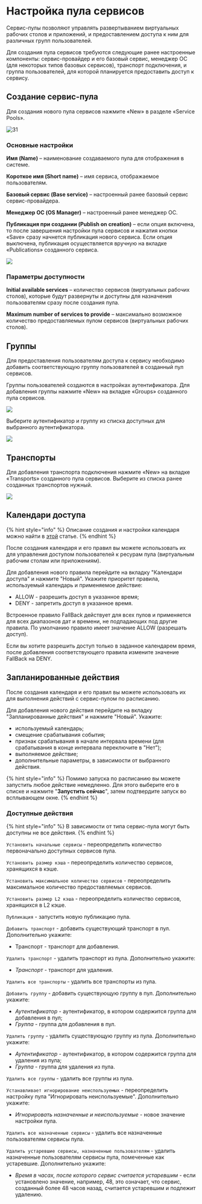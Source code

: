 # Настройка пула сервисов

Сервис-пулы позволяют управлять развертыванием виртуальных рабочих столов и приложений, и предоставлением доступа к ним для различных групп пользователей.

Для создания пула сервисов требуются следующие ранее настроенные компоненты: сервис-провайдер и его базовый сервис, менеджер ОС (для некоторых типов базовых сервисов), транспорт подключения, и группа пользователей, для которой планируется предоставить доступ к сервису.

## Создание сервис-пула <a href="#create" id="create"></a>

Для создания нового пула сервисов нажмите «New» в разделе «Service Pools».

![31](../../.gitbook/assets/vdi_ag31.png)

### Основные настройки <a href="#main" id="main"></a>

**Имя (Name)** – наименование создаваемого пула для отображения в системе.

**Короткое имя (Short name)** – имя сервиса, отображаемое пользователям.

**Базовый сервис (Base service)** – настроенный ранее базовый сервис сервис-провайдера.

**Менеджер ОС (OS Manager)** – настроенный ранее менеджер ОС.

**Публикация при создании (Publish on creation)** – если опция включена, то после завершения настройки пула сервисов и нажатия кнопки «Save» сразу начнется публикация нового сервиса. Если опция выключена, публикация осуществляется вручную на вкладке «Publications» созданного сервиса.

![](../../.gitbook/assets/vdi_ag32.png)

### Параметры доступности <a href="#availability" id="availability"></a>

**Initial available services** – количество сервисов (виртуальных рабочих столов), которые будут развернуты и доступны для назначения пользователям сразу после создания пула.

**Maximum number of services to provide** – максимально возможное количество предоставляемых пулом сервисов (виртуальных рабочих столов).

## Группы <a href="#groups" id="groups"></a>

Для предоставления пользователям доступа к сервису необходимо добавить соответствующую группу пользователей в созданный пул сервисов.

Группы пользователей создаются в настройках аутентификатора. Для добавления группы нажмите «New» на вкладке «Groups» созданного пула сервисов.

![](../../.gitbook/assets/vdi_ag34.png)

Выберите аутентификатор и группу из списка доступных для выбранного аутентификатора.

![](../../.gitbook/assets/vdi_ag35.png)

## Транспорты <a href="#transports" id="transports"></a>

Для добавления транспорта подключения нажмите «New» на вкладке «Transports» созданного пула сервисов. Выберите из списка ранее созданных транспортов нужный.

![](../../.gitbook/assets/vdi_ag36.png)

## Календари доступа <a href="#access-calendars" id="access-calendars"></a>

{% hint style="info" %}
Описание создания и настройки календаря можно найти в [этой](calendars.md) статье.
{% endhint %}

После создания календаря и его правил вы можете использовать их для управления доступом пользователей к ресурам пула (виртуальным рабочим столам или приложениям).

Для добавления нового правила перейдите на вкладку "Календари доступа" и нажмите "Новый". Укажите приоритет правила, используемый календарь и применяемое действие:

* ALLOW - разрешить доступ в указанное время;
* DENY - запретить доступ в указанное время.

Встроенное правило FallBack действует для всех пулов и применяется для всех диапазонов дат и времени, не подпадающих под другие правила. По умолчанию правило имеет значение ALLOW (разрешать доступ).

Если вы хотите разрешить доступ только в заданное календарем время, после добавления соответствующего правила измените значение FallBack на DENY.

## Запланированные действия <a href="#scheduled-actions" id="scheduled-actions"></a>

После создания календаря и его правил вы можете использовать их для выполнения действий с сервис-пулом по расписанию.

Для добавления нового действия перейдите на вкладку "Запланированные действия" и нажмите "Новый". Укажите:

* используемый календарь;
* смещение срабатывания события;
* признак срабатывания в начале интервала времени (для срабатывания в конце интервала переключите в "Нет");
* выполняемое действие;
* дополнительные параметры, в зависимости от выбранного действия.

{% hint style="info" %}
Помимо запуска по расписанию вы можете запустить любое действие немедленно. Для этого выберите его в списке и нажмите "**Запустить сейчас**", затем подтвердите запуск во всплывающем окне.
{% endhint %}

### Доступные действия <a href="#available-actions" id="available-actions"></a>

{% hint style="info" %}
В зависимости от типа сервис-пула могут быть доступны не все действия.
{% endhint %}

`Установить начальные сервисы` - переопределить количество первоначально доступных сервисов пула.

`Установить размер кэша` - переопределить количество сервисов, хранящихся в кэше.

`Установить максимальное количество сервисов` - переопределить максимальное количество предоставляемых сервисов.

`Установить размер L2 кэша` - переопределить количество сервисов, хранящихся в L2 кэше.

`Публикация` - запустить новую публикацию пула.

`Добавить транспорт` - добавить существующий транспорт в пул. Дополнительно укажите:

* Транспорт - транспорт для добавления.

`Удалить транспорт` - удалить транспорт из пула. Дополнительно укажите:

* _Транспорт_ - транспорт для удаления.

`Удалить все транспорты` - удалить все транспорты из пула.

`Добавить группу` - добавить существующую группу в пул. Дополнительно укажите:

* _Аутентификатор_ - аутентификатор, в котором содержится группа для добавления в пул;
* _Группа_ - группа для добавления в пул.

`Удалить группу` - удалить существующую группу из пула. Дополнительно укажите:

* _Аутентификатор_ - аутентификатор, в котором содержится группа для удаления из пула;
* _Группа_ - группа для удаления из пула.

`Удалить все группы` - удалить все группы из пула.

`Устанавливает игнорирование неиспользуемых` - переопределить настройку пула "Игнорировать неиспользуемые". Дополнительно укажите:

* _Игнорировать назначенные и неиспользуемые_ - новое значение настройки пула.

`Удалить все назначенные сервисы` - удалить все назначенные пользователям сервисы пула.

`Удалить устаревшие сервисы, назначенные пользователям` - удалить назначенные пользователям сервисы пула, помеченные как устаревшие. Дополнительно укажите:

* _Время в часах, после которого сервис считается устаревшим_ -  если установлено значение, например, 48, это означает, что сервис, созданный более 48 часов назад, считается устаревшим и подлежит удалению.

